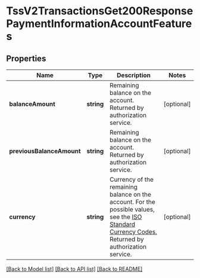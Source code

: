 # TssV2TransactionsGet200ResponsePaymentInformationAccountFeatures

## Properties
Name | Type | Description | Notes
------------ | ------------- | ------------- | -------------
**balanceAmount** | **string** | Remaining balance on the account.  Returned by authorization service. | [optional] 
**previousBalanceAmount** | **string** | Remaining balance on the account.  Returned by authorization service. | [optional] 
**currency** | **string** | Currency of the remaining balance on the account. For the possible values, see the [ISO Standard Currency Codes.](http://apps.cybersource.com/library/documentation/sbc/quickref/currencies.pdf)  Returned by authorization service. | [optional] 

[[Back to Model list]](../README.md#documentation-for-models) [[Back to API list]](../README.md#documentation-for-api-endpoints) [[Back to README]](../README.md)


